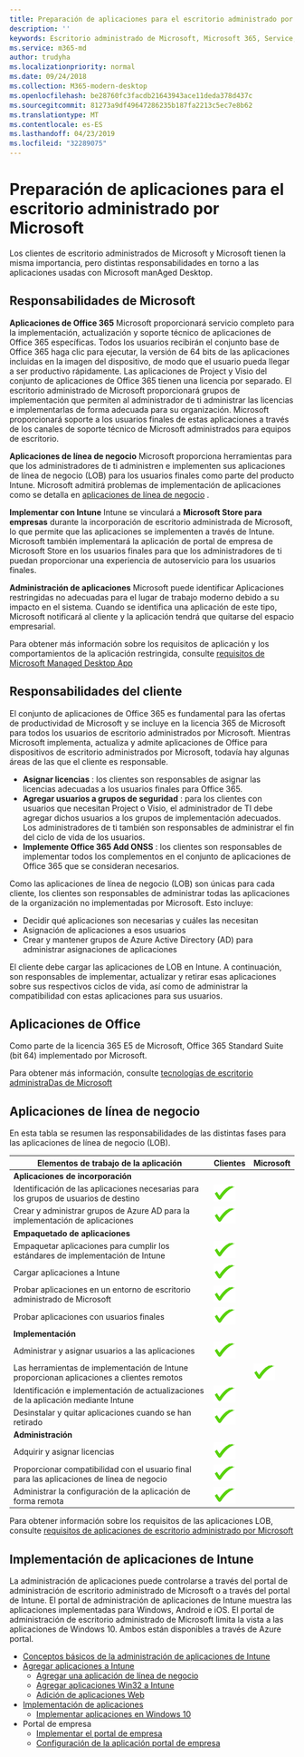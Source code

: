 ```yaml
---
title: Preparación de aplicaciones para el escritorio administrado por Microsoft
description: ''
keywords: Escritorio administrado de Microsoft, Microsoft 365, Service, Documentation
ms.service: m365-md
author: trudyha
ms.localizationpriority: normal
ms.date: 09/24/2018
ms.collection: M365-modern-desktop
ms.openlocfilehash: be28760fc3facdb21643943ace11deda378d437c
ms.sourcegitcommit: 81273a9df49647286235b187fa2213c5ec7e8b62
ms.translationtype: MT
ms.contentlocale: es-ES
ms.lasthandoff: 04/23/2019
ms.locfileid: "32289075"
---
```

# <a name="preparing-apps-for-microsoft-managed-desktop"></a>Preparación de aplicaciones para el escritorio administrado por Microsoft

<!--This topic is the target for 2 "Learn more" links in the Admin Portal (aka.ms/app-overview;app-package); also target for link from Online resources (aka.ms/app-overviewmmd-app-prep) do not delete.-->

<!--Applications: supported/onboard/deployment -->
 
Los clientes de escritorio administrados de Microsoft y Microsoft tienen la misma importancia, pero distintas responsabilidades en torno a las aplicaciones usadas con Microsoft manAged Desktop.

## <a name="microsoft-responsibilities"></a>Responsabilidades de Microsoft
**Aplicaciones de Office 365** Microsoft proporcionará servicio completo para la implementación, actualización y soporte técnico de aplicaciones de Office 365 específicas. Todos los usuarios recibirán el conjunto base de Office 365 haga clic para ejecutar, la versión de 64 bits de las aplicaciones incluidas en la imagen del dispositivo, de modo que el usuario pueda llegar a ser productivo rápidamente. Las aplicaciones de Project y Visio del conjunto de aplicaciones de Office 365 tienen una licencia por separado.  El escritorio administrado de Microsoft proporcionará grupos de implementación que permiten al administrador de ti administrar las licencias e implementarlas de forma adecuada para su organización. Microsoft proporcionará soporte a los usuarios finales de estas aplicaciones a través de los canales de soporte técnico de Microsoft administrados para equipos de escritorio.

**Aplicaciones de línea de negocio** Microsoft proporciona herramientas para que los administradores de ti administren e implementen sus aplicaciones de línea de negocio (LOB) para los usuarios finales como parte del producto Intune. Microsoft admitirá problemas de implementación de aplicaciones como se detalla en [aplicaciones de línea de negocio](#line-of-business-applications) . 

**Implementar con Intune** Intune se vinculará a **Microsoft Store para empresas** durante la incorporación de escritorio administrada de Microsoft, lo que permite que las aplicaciones se implementen a través de Intune. Microsoft también implementará la aplicación de portal de empresa de Microsoft Store en los usuarios finales para que los administradores de ti puedan proporcionar una experiencia de autoservicio para los usuarios finales.

**Administración de aplicaciones** Microsoft puede identificar Aplicaciones restringidas no adecuadas para el lugar de trabajo moderno debido a su impacto en el sistema. Cuando se identifica una aplicación de este tipo, Microsoft notificará al cliente y la aplicación tendrá que quitarse del espacio empresarial. 

Para obtener más información sobre los requisitos de aplicación y los comportamientos de la aplicación restringida, consulte [requisitos de Microsoft Managed Desktop App](../service-description/mmd-app-requirements.md)

## <a name="customer-responsibilities"></a>Responsabilidades del cliente
El conjunto de aplicaciones de Office 365 es fundamental para las ofertas de productividad de Microsoft y se incluye en la licencia 365 de Microsoft para todos los usuarios de escritorio administrados por Microsoft. Mientras Microsoft implementa, actualiza y admite aplicaciones de Office para dispositivos de escritorio administrados por Microsoft, todavía hay algunas áreas de las que el cliente es responsable.
- **Asignar licencias** : los clientes son responsables de asignar las licencias adecuadas a los usuarios finales para Office 365. 
- **Agregar usuarios a grupos de seguridad** : para los clientes con usuarios que necesitan Project o Visio, el administrador de TI debe agregar dichos usuarios a los grupos de implementación adecuados. Los administradores de ti también son responsables de administrar el fin del ciclo de vida de los usuarios. 
- **Implemente Office 365 Add ONSS** : los clientes son responsables de implementar todos los complementos en el conjunto de aplicaciones de Office 365 que se consideran necesarios. 

Como las aplicaciones de línea de negocio (LOB) son únicas para cada cliente, los clientes son responsables de administrar todas las aplicaciones de la organización no implementadas por Microsoft. Esto incluye:
- Decidir qué aplicaciones son necesarias y cuáles las necesitan
- Asignación de aplicaciones a esos usuarios
- Crear y mantener grupos de Azure Active Directory (AD) para administrar asignaciones de aplicaciones 

El cliente debe cargar las aplicaciones de LOB en Intune. A continuación, son responsables de implementar, actualizar y retirar esas aplicaciones sobre sus respectivos ciclos de vida, así como de administrar la compatibilidad con estas aplicaciones para sus usuarios.

## <a name="office-applications"></a>Aplicaciones de Office
Como parte de la licencia 365 E5 de Microsoft, Office 365 Standard Suite (bit 64) implementado por Microsoft. 

Para obtener más información, consulte [tecnologías de escritorio administraDas de Microsoft](../intro/technologies.md) <!--- and the other applications licensed under Office 365 E5 may be deployed by the customer using Intune’s deployment tools.-->

## <a name="line-of-business-applications"></a>Aplicaciones de línea de negocio
En esta tabla se resumen las responsabilidades de las distintas fases para las aplicaciones de línea de negocio (LOB). 

Elementos de trabajo de la aplicación |    Clientes    | Microsoft
--- | --- | ---
**Aplicaciones de incorporación** |  |
Identificación de las aplicaciones necesarias para los grupos de usuarios de destino   | ![sí](images/checkmark.png)  |
Crear y administrar grupos de Azure AD para la implementación de aplicaciones | ![sí](images/checkmark.png) |   
**Empaquetado de aplicaciones** |  |
Empaquetar aplicaciones para cumplir los estándares de implementación de Intune |  ![sí](images/checkmark.png) |  
Cargar aplicaciones a Intune | ![sí](images/checkmark.png)     |
Probar aplicaciones en un entorno de escritorio administrado de Microsoft |    ![sí](images/checkmark.png) |  
Probar aplicaciones con usuarios finales    | ![sí](images/checkmark.png) |    
**Implementación** | |
Administrar y asignar usuarios a las aplicaciones  | ![sí](images/checkmark.png)  |
Las herramientas de implementación de Intune proporcionan aplicaciones a clientes remotos| |   ![sí](images/checkmark.png)
Identificación e implementación de actualizaciones de la aplicación mediante Intune | ![sí](images/checkmark.png)    |
Desinstalar y quitar aplicaciones cuando se han retirado    | ![sí](images/checkmark.png) |    
**Administración** | |
Adquirir y asignar licencias |   ![sí](images/checkmark.png)     |
Proporcionar compatibilidad con el usuario final para las aplicaciones de línea de negocio  | ![sí](images/checkmark.png) |
Administrar la configuración de la aplicación de forma remota    | ![sí](images/checkmark.png) |

Para obtener información sobre los requisitos de las aplicaciones LOB, consulte [requisitos de aplicaciones de escritorio administrado por Microsoft](../service-description/mmd-app-requirements.md)


## <a name="intune-application-deployment"></a>Implementación de aplicaciones de Intune
La administración de aplicaciones puede controlarse a través del portal de administración de escritorio administrado de Microsoft o a través del portal de Intune. El portal de administración de aplicaciones de Intune muestra las aplicaciones implementadas para Windows, Android e iOS. El portal de administración de escritorio administrado de Microsoft limita la vista a las aplicaciones de Windows 10. Ambos están disponibles a través de Azure portal. 
* [Conceptos básicos de la administración de aplicaciones de Intune](https://docs.microsoft.com/intune/app-management)
* [Agregar aplicaciones a Intune](https://docs.microsoft.com/intune/app-management)
   * [Agregar una aplicación de línea de negocio](https://docs.microsoft.com/intune/lob-apps-windows)
   * [Agregar aplicaciones Win32 a Intune](https://docs.microsoft.com/intune/apps-win32-app-management)
   * [Adición de aplicaciones Web](https://docs.microsoft.com/intune/web-app)
* [Implementación de aplicaciones](https://docs.microsoft.com/intune/apps-deploy)
   * [Implementar aplicaciones en Windows 10](https://docs.microsoft.com/intune/apps-windows-10-app-deploy)
* Portal de empresa
   * [Implementar el portal de empresa](https://docs.microsoft.com/intune/store-apps-company-portal-app)
   * [Configuración de la aplicación portal de empresa](https://docs.microsoft.com/intune/company-portal-app)
